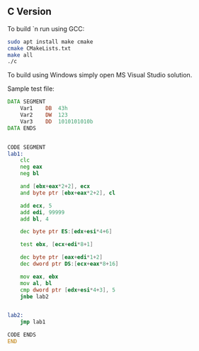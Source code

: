 ## C Version

To build `n run using GCC:
```bash
sudo apt install make cmake
cmake CMakeLists.txt
make all
./c
```

To build using Windows simply open MS Visual Studio solution.

Sample test file:
```asm
DATA SEGMENT
    Var1    DB  43h
    Var2    DW  123
    Var3    DD  1010101010b
DATA ENDS


CODE SEGMENT
lab1:
    clc
    neg eax
    neg bl

    and [ebx+eax*2+2], ecx
    and byte ptr [ebx+eax*2+2], cl

    add ecx, 5
    add edi, 99999
    add bl, 4

    dec byte ptr ES:[edx+esi*4+6]

    test ebx, [ecx+edi*8+1]

    dec byte ptr [eax+edi*1+2]
    dec dword ptr DS:[ecx+eax*8+16]

    mov eax, ebx
    mov al, bl
    cmp dword ptr [edx+esi*4+3], 5
    jnbe lab2


lab2:
    jmp lab1

CODE ENDS
END
```
